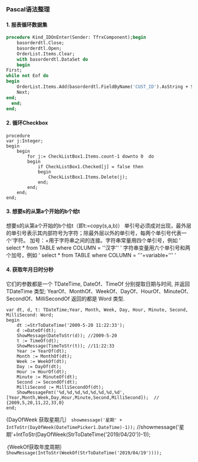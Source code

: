 ### Pascal语法整理
#### 1. 报表循环数据集

````pascal
procedure Kind_IDOnEnter(Sender: TfrxComponent);begin
	basorderdtl.Close;
	basorderdtl.Open;                                                 
	OrderList.Items.Clear;                                                     
	with basorderdtl.DataSet do
	begin             
First;
while not Eof do
begin
	OrderList.Items.Add(basorderdtl.FieldByName('CUST_ID').AsString + Space3(6-length(basorderdtl.FieldByName('CUST_ID').AsString))+';  '+  basorderdtl.FieldByName('CUST_KIND').AsString +Space3(10-length(basorderdtl.FieldByName('CUST_KIND').AsString)) + basorderdtl.FieldByName('CUST_NO').AsString + Space3(10-length(basorderdtl.FieldByName('CUST_NO').AsString)) + basorderdtl.FieldByName('SHORT_NAME').AsString+ Space2(10-length(basorderdtl.FieldByName('SHORT_NAME').AsString)) + '本次单价折扣率：' +basorderdtl.FieldByName('DISCOUNT_RATE_2').AsString+ Space3(6-length(basorderdtl.FieldByName('DISCOUNT_RATE_2').AsString))+ '上次单价折扣率：' +basorderdtl.FieldByName('DISCOUNT_RATE_1').AsString);
	Next;                 
end;             
  end; 
end;
````
#### 2. 循环Checkbox
```
procedure 
var j:Integer;
begin
	begin
		for j:= CheckListBox1.Items.count-1 downto 0  do
		begin
			if CheckListBox1.Checked[j] = false then
			begin
				CheckListBox1.Items.Delete(j);                                                                                 
			end;                 
		end;                                                     
	end;
end;
```
#### 3. 想要s的从第a个开始的b个给t
想要s的从第a个开始的b个给t（即t:=copy(s,a,b)）
单引号必须成对出现，最外层的单引号表示其内部符号为字符；除最外层以外的单引号，每两个单引号代表一个'字符。
加号：+用于字符串之间的连接。字符串常量用四个单引号，例如 ' select * from TABLE where COLUMN = ''汉字'' '
字符串变量用六个单引号和两个加号，例如 ' select * from TABLE where COLUMN = '''+variable+''' '
#### 4. 获取年月日时分秒
它们的参数都是一个 TDateTime,
DateOf、TimeOf 分别提取日期与时间, 并返回 TDateTime 类型;
YearOf、MonthOf、WeekOf、DayOf、HourOf、MinuteOf、SecondOf、MilliSecondOf 返回的都是 Word 类型.
```
var dt, d, t: TDateTime;Year, Month, Week, Day, Hour, Minute, Second, MilliSecond: Word;
begin
	dt :=StrToDateTime('2009-5-20 11:22:33');
	d :=DateOf(dt);
	ShowMessage(DateToStr(d)); //2009-5-20 
	t := TimeOf(dt); 
	ShowMessage(TimeToStr(t)); //11:22:33 
	Year := YearOf(dt); 
	Month := MonthOf(dt); 
	Week := WeekOf(dt); 
	Day := DayOf(dt); 
	Hour := HourOf(dt);
	Minute := MinuteOf(dt);
	Second := SecondOf(dt);
	MilliSecond := MilliSecondOf(dt); 
	ShowMessageFmt('%d,%d,%d,%d,%d,%d,%d,%d', [Year,Month,Week,Day,Hour,Minute,Second,MilliSecond]);  // {2009,5,20,11,22,33,0}
end;

```
{DayOfWeek 获取星期几｝
``
showmessage('星期' + IntToStr(DayOfWeek(DateTimePicker1.DateTime)-1));
``
//showmessage('星期'+IntToStr(DayOfWeek(StrToDateTime('2019/04/20'))-1));

｛WeekOf获取年度周期｝
``
ShowMessage(IntToStr(WeekOf(StrToDateTime('2019/04/19'))));
``